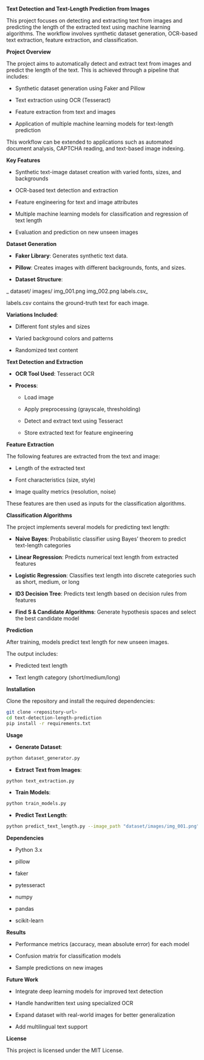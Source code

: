 **Text Detection and Text-Length Prediction from Images**

This project focuses on detecting and extracting text from images and predicting the length of the extracted text using machine learning algorithms. The workflow involves synthetic dataset generation, OCR-based text extraction, feature extraction, and classification.

**Project Overview**

The project aims to automatically detect and extract text from images and predict the length of the text. This is achieved through a pipeline that includes:

* Synthetic dataset generation using Faker and Pillow

* Text extraction using OCR (Tesseract)

* Feature extraction from text and images

* Application of multiple machine learning models for text-length prediction

This workflow can be extended to applications such as automated document analysis, CAPTCHA reading, and text-based image indexing.

**Key Features**

* Synthetic text-image dataset creation with varied fonts, sizes, and backgrounds

* OCR-based text detection and extraction

* Feature engineering for text and image attributes

* Multiple machine learning models for classification and regression of text length

* Evaluation and prediction on new unseen images

**Dataset Generation**

* **Faker Library**: Generates synthetic text data.

* **Pillow**: Creates images with different backgrounds, fonts, and sizes.

* **Dataset Structure**:

\_  dataset/
images/
img\_001.png
img\_002.png
labels.csv\_

labels.csv contains the ground-truth text for each image.

**Variations Included**:

* Different font styles and sizes

* Varied background colors and patterns

* Randomized text content

**Text Detection and Extraction**

* **OCR Tool Used**: Tesseract OCR

* **Process**:

  * Load image

  * Apply preprocessing (grayscale, thresholding)

  * Detect and extract text using Tesseract

  * Store extracted text for feature engineering

**Feature Extraction**

The following features are extracted from the text and image:

* Length of the extracted text

* Font characteristics (size, style)

* Image quality metrics (resolution, noise)

These features are then used as inputs for the classification algorithms.

**Classification Algorithms**

The project implements several models for predicting text length:

* **Naive Bayes**: Probabilistic classifier using Bayes’ theorem to predict text-length categories

* **Linear Regression**: Predicts numerical text length from extracted features

* **Logistic Regression**: Classifies text length into discrete categories such as short, medium, or long

* **ID3 Decision Tree**: Predicts text length based on decision rules from features

* **Find S & Candidate Algorithms**: Generate hypothesis spaces and select the best candidate model

**Prediction**

After training, models predict text length for new unseen images.

The output includes:

* Predicted text length

* Text length category (short/medium/long)

**Installation**

Clone the repository and install the required dependencies:

```bash
git clone <repository-url>
cd text-detection-length-prediction
pip install -r requirements.txt
```

**Usage**

* **Generate Dataset**:

```bash
python dataset_generator.py
```

* **Extract Text from Images**:

```bash
python text_extraction.py
```

* **Train Models**:

```bash
python train_models.py
```

* **Predict Text Length**:

```bash
python predict_text_length.py --image_path "dataset/images/img_001.png"
```

**Dependencies**

* Python 3.x

* pillow

* faker

* pytesseract

* numpy

* pandas

* scikit-learn

**Results**

* Performance metrics (accuracy, mean absolute error) for each model

* Confusion matrix for classification models

* Sample predictions on new images

**Future Work**

* Integrate deep learning models for improved text detection

* Handle handwritten text using specialized OCR

* Expand dataset with real-world images for better generalization

* Add multilingual text support

**License**

This project is licensed under the MIT License.
